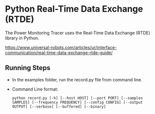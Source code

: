 # Python Real-Time Data Exchange (RTDE)

The Power Monitoring Tracer uses the Real-Time Data Exchange (RTDE) library in Python.

https://www.universal-robots.com/articles/ur/interface-communication/real-time-data-exchange-rtde-guide/


## Running Steps

* In the examples folder, run the record.py file from command line.
* Command Line format:

	`python record.py [-h] [--host HOST] [--port PORT] [--samples SAMPLES] [--frequency FREQUENCY] [--config CONFIG] [--output OUTPUT] [--verbose] [--buffered] [--binary]`
